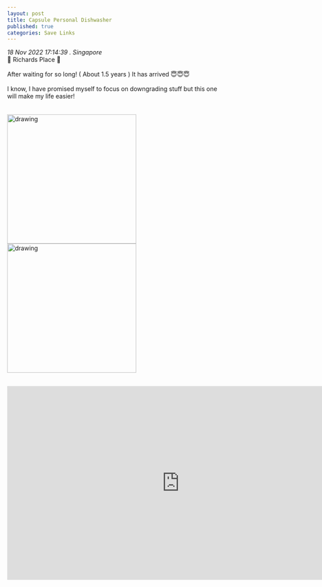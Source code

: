 ```yaml
---
layout: post
title: Capsule Personal Dishwasher
published: true
categories: Save Links
---
```

_18 Nov 2022 17:14:39 . Singapore_
<br>
📍 Richards Place 📍
<br>
<br>
After waiting for so long! ( About 1.5 years ) It has arrived 😇😇😇
<br>
<br>
I know, I have promised myself to focus on downgrading stuff but this one will make my life easier!
<br>
<br>
<br>
<img src="https://drive.google.com/uc?export=view&id=1V6OnVEnHp4aDsOlKF3OmULeWvIjGoPcF" alt="drawing" width="300"/> <img src="https://drive.google.com/uc?export=view&id=1tEPyFEk4gtx96Hjh6sYb5U5_UoQHmGSs" alt="drawing" width="300"/>
<br>
<br>
<iframe width="800" height="450" src="https://www.kickstarter.com/projects/lochelectronics/capsule-personal-dishwasher/widget/video.html" frameborder="0" scrolling="no"> </iframe>
<br>
